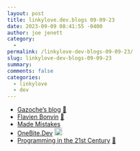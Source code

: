 ```yaml
---
layout: post
title: linkylove.dev.blogs 09-09-23
date: 2023-09-09 08:41:55 -0400
author: joe jenett
category:
  - 
permalink: /linkylove-dev-blogs-09-09-23/
slug: linkylove-dev-blogs-09-09-23
summary: 
comments: false
categories:
  - linkylove
  - dev
---
```

<ul class="linkylove">
	<li><a title="Robin Lange" href="https://gazoche.xyz/">Gazoche’s blog</a> <a href="https://pinboard.in/u:maxbarraclough">📌</a></li>
	<li><a title="Flavien Bonvin" href="https://www.flavienbonvin.com/">Flavien Bonvin</a> <a href="https://pinboard.in/u:peterkaminski">📌</a></li>
	<li><a title="Michael Rose" href="https://mademistakes.com/">Made Mistakes</a></li>
	<li><a title="Hilman" href="https://onebite.dev/">OneBite.Dev</a> <a class="normaltext" title="source" href="https://personalsit.es/"><img src="https://iwebthings.joejenett.com/images/left-arrow.png" alt="" width="18"></a></li>
	<li><a title="James Hague" href="https://prog21.dadgum.com/">Programming in the 21st Century</a> <a href="https://pinboard.in/u:dusko">📌</a></li>
</ul>

<a style="display:none;" href="https://brid.gy/publish/mastodon"><small>(cross-posted to mastodon)</small></a>